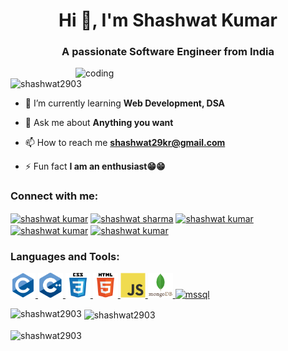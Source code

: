 <h1 align="center">Hi 👋, I'm Shashwat Kumar</h1>
<h3 align="center">A passionate Software Engineer from India</h3>

<img align="right" alt="coding" width="400" src="https://encrypted-tbn0.gstatic.com/images?q=tbn:ANd9GcR2IVPhccZVPoTEPsXBrYKetJZ3b0KQUDuI1g&s">

<p align="left"> <img src="https://komarev.com/ghpvc/?username=shashwat2903&label=Profile%20views&color=0e75b6&style=flat" alt="shashwat2903" /> </p>

- 🌱 I’m currently learning **Web Development, DSA**

- 💬 Ask me about **Anything you want**

- 📫 How to reach me **shashwat29kr@gmail.com**

- ⚡ Fun fact **I am an enthusiast😁😁**

<h3 align="left">Connect with me:</h3>
<p align="left">
<a href="https://linkedin.com/in/shashwat kumar" target="blank"><img align="center" src="https://raw.githubusercontent.com/rahuldkjain/github-profile-readme-generator/master/src/images/icons/Social/linked-in-alt.svg" alt="shashwat kumar" height="30" width="40" /></a>
<a href="https://fb.com/shashwat sharma" target="blank"><img align="center" src="https://raw.githubusercontent.com/rahuldkjain/github-profile-readme-generator/master/src/images/icons/Social/facebook.svg" alt="shashwat sharma" height="30" width="40" /></a>
<a href="https://www.hackerrank.com/shashwat kumar" target="blank"><img align="center" src="https://raw.githubusercontent.com/rahuldkjain/github-profile-readme-generator/master/src/images/icons/Social/hackerrank.svg" alt="shashwat kumar" height="30" width="40" /></a>
<a href="https://www.leetcode.com/shashwat kumar" target="blank"><img align="center" src="https://raw.githubusercontent.com/rahuldkjain/github-profile-readme-generator/master/src/images/icons/Social/leet-code.svg" alt="shashwat kumar" height="30" width="40" /></a>
<a href="https://auth.geeksforgeeks.org/user/shashwat kumar" target="blank"><img align="center" src="https://raw.githubusercontent.com/rahuldkjain/github-profile-readme-generator/master/src/images/icons/Social/geeks-for-geeks.svg" alt="shashwat kumar" height="30" width="40" /></a>
</p>

<h3 align="left">Languages and Tools:</h3>
<p align="left"> <a href="https://www.cprogramming.com/" target="_blank" rel="noreferrer"> <img src="https://raw.githubusercontent.com/devicons/devicon/master/icons/c/c-original.svg" alt="c" width="40" height="40"/> </a> <a href="https://www.w3schools.com/cpp/" target="_blank" rel="noreferrer"> <img src="https://raw.githubusercontent.com/devicons/devicon/master/icons/cplusplus/cplusplus-original.svg" alt="cplusplus" width="40" height="40"/> </a> <a href="https://www.w3schools.com/css/" target="_blank" rel="noreferrer"> <img src="https://raw.githubusercontent.com/devicons/devicon/master/icons/css3/css3-original-wordmark.svg" alt="css3" width="40" height="40"/> </a> <a href="https://www.w3.org/html/" target="_blank" rel="noreferrer"> <img src="https://raw.githubusercontent.com/devicons/devicon/master/icons/html5/html5-original-wordmark.svg" alt="html5" width="40" height="40"/> </a> <a href="https://developer.mozilla.org/en-US/docs/Web/JavaScript" target="_blank" rel="noreferrer"> <img src="https://raw.githubusercontent.com/devicons/devicon/master/icons/javascript/javascript-original.svg" alt="javascript" width="40" height="40"/> </a> <a href="https://www.mongodb.com/" target="_blank" rel="noreferrer"> <img src="https://raw.githubusercontent.com/devicons/devicon/master/icons/mongodb/mongodb-original-wordmark.svg" alt="mongodb" width="40" height="40"/> </a> <a href="https://www.microsoft.com/en-us/sql-server" target="_blank" rel="noreferrer"> <img src="https://www.svgrepo.com/show/303229/microsoft-sql-server-logo.svg" alt="mssql" width="40" height="40"/> </a> </p>

<p><img align="left" src="https://github-readme-stats.vercel.app/api/top-langs?username=shashwat2903&show_icons=true&locale=en&layout=compact" alt="shashwat2903" /></p>

<p>&nbsp;<img align="center" src="https://github-readme-stats.vercel.app/api?username=shashwat2903&show_icons=true&locale=en" alt="shashwat2903" /></p>

<p><img align="center" src="https://github-readme-streak-stats.herokuapp.com/?user=shashwat2903&" alt="shashwat2903" /></p>
